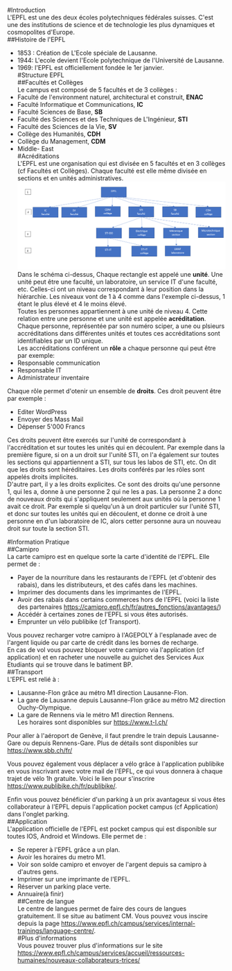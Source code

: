 #Introduction  
L'EPFL est une des deux écoles polytechniques fédérales suisses. C'est une des institutions de science et de technologie les plus dynamiques et cosmopolites d'Europe.  
##Histoire de l'EPFL  
- 1853 : Création de L'Ecole spéciale de Lausanne.  
- 1944: L'ecole devient l'Ecole polytechnique de l'Université de Lausanne.   
- 1969: l'EPFL est officiellement fondée le 1er janvier.  
#Structure EPFL  
##Facultés et Collèges  
Le campus est composé de 5 facultés et de 3 collèges :  
- Faculté de l'environment naturel, architectural et construit, **ENAC**  
- Faculté Informatique et Communications, **IC**  
- Faculté Sciences de Base, **SB**  
- Faculté des Sciences et des Techniques de L'Ingénieur, **STI**  
- Faculté des Sciences de la Vie, **SV**  
- Collège des Humanités, **CDH**  
- Collège du Management, **CDM**  
- Middle- East  
#Acréditations  
L'EPFL est une organisation qui est divisée en 5 facultés et en 3 collèges (cf Facultés et Collèges). Chaque faculté est elle même divisée en sections et en unités administratives.   
![Schéma](schema1.PNG)
Dans le schéma ci-dessus, Chaque rectangle est appelé une **unité**. Une unité peut être une faculté, un laboratoire, un service IT d'une faculté, etc. Celles-ci ont un niveau correspondant à leur position dans la hiérarchie. Les niveaux vont de 1 à 4 comme dans l'exemple ci-dessus, 1 étant le plus élevé et 4 le moins élevé.  
Toutes les personnes appartiennent à une unité de niveau 4. Cette relation entre une personne et une unité est appelée **acréditation**.  
Chaque personne, représentée par son numéro sciper, a une ou plsieurs accréditations dans différentes unités et toutes ces accréditations sont identifiables par un ID unique.  
Les accréditations conférent un **rôle** a chaque personne qui peut être par exemple:  
- Responsable communication  
- Responsable IT  
- Administrateur inventaire  
<!-- commentaire pour faire un espace-->  
Chaque rôle permet d'otenir un ensemble de **droits**. Ces droit peuvent être par exemple :    
- Editer WordPress  
- Envoyer des Mass Mail 
- Dépenser 5'000 Francs  
<!-- commentaire pour faire un espace-->  
Ces droits peuvent être exercés sur l'unité de correspondant à l'accréditation et sur toutes les unités qui en découlent. Par exemple dans la première figure, si on a un droit sur l'unité STI, on l'a également sur toutes les sections qui appartiennent a STI, sur tous les labos de STI, etc. On dit que les droits sont héréditaires.
Les droits conférés par les rôles sont appelés droits implicites.  
D'autre part, il y a les droits explicites. Ce sont des droits qu'une personne 1, qui les a, donne à une personne 2 qui ne les a pas. La personne 2 a donc de nouveaux droits qui s'appliquent seulement aux unités où la personne 1 avait ce droit. Par exemple si quelqu'un à un droit particuler sur l'unité STI, et donc sur toutes les unités qui en découlent, et donne ce droit à une personne en d'un laboratoire de IC, alors cetter personne aura un nouveau droit sur toute la section STI.      

#Information Pratique  
##Camipro  
La carte camipro est en quelque sorte la carte d'identité de l'EPFL. Elle permet de :  
- Payer de la nourriture dans les restaurants de l'EPFL (et d'obtenir des rabais), dans les distributeurs, et des cafés dans les machines.  
- Imprimer des documents dans les imprimantes de l'EPFL.  
- Avoir des rabais dans certains commerces hors de l'EPFL (voici la liste des partenaires <https://camipro.epfl.ch/fr/autres_fonctions/avantages/>)  
- Accédér à certaines zones de l'EPFL si vous êtes autorisés.  
- Emprunter un vélo publibike (cf Transport).  
<!-- commentaire pour faire un espace--> 
Vous pouvez recharger votre camipro à l'AGEPOLY à l'esplanade avec de l'argent liquide ou par carte de crédit dans les bornes de recharge.  
En cas de vol vous pouvez bloquer votre camipro via l'application (cf application) et en racheter une nouvelle au guichet des Services Aux Etudiants qui se trouve dans le batiment BP.    
##Transport  
L'EPFL est relié à :  
- Lausanne-Flon grâce au métro M1 direction Lausanne-Flon.  
- La gare de Lausanne depuis Lausanne-Flon grâce au métro M2 direction Ouchy-Olympique.    
- La gare de Rennens via le métro M1 direction Rennens.  
Les horaires sont disponibles sur <https://www.t-l.ch/>  
<!-- commentaire pour faire un espace-->  
Pour aller à l'aéroport de Genève, il faut prendre le train depuis Lausanne-Gare ou depuis Rennens-Gare. Plus de détails sont disponibles sur <https://www.sbb.ch/fr/>  
<!-- commentaire pour faire un espace-->  
Vous pouvez également vous déplacer a vélo grâce à l'application publibike en vous inscrivant avec votre mail de l'EPFL, ce qui vous donnera à chaque trajet de vélo 1h gratuite. Voici le lien pour s'inscrire <https://www.publibike.ch/fr/publibike/>.  
<!-- commentaire pour faire un espace-->  
Enfin vous pouvez bénéficier d'un parking à un prix avantageux si vous êtes collaborateur à l'EPFL depuis l'application pocket campus (cf Application) dans l'onglet parking.  
##Application  
L'application officielle de l'EPFL est pocket campus qui est disponible sur toutes IOS, Android et Windows. Elle permet de :
- Se reperer à l'EPFL grâce a un plan.  
- Avoir les horaires du metro M1.  
- Voir son solde camipro et envoyer de l'argent depuis sa camipro à d'autres gens.  
- Imprimer sur une imprimante de l'EPFL.  
- Réserver un parking place verte.  
- Annuaire(à finir)  
##Centre de langue  
Le centre de langues permet de faire des cours de langues gratuitement. Il se situe au batiment CM. Vous pouvez vous inscire depuis la page <https://www.epfl.ch/campus/services/internal-trainings/language-centre/>.  
#Plus d'informations  
Vous pouvez trouver plus d'informations sur le site <https://www.epfl.ch/campus/services/accueil/ressources-humaines/nouveaux-collaborateurs-trices/>





